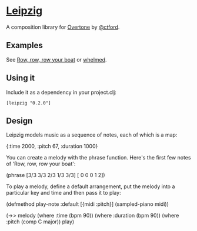 [Leipzig](https://github.com/ctford/leipzig)
=========
A composition library for [Overtone](https://github.com/overtone/overtone) by [@ctford](https://github.com/ctford).

Examples
--------
See [Row, row, row your boat](leipzig/blob/master/src/leipzig/example/row_row_row_your_boat.clj) or [whelmed](https://github.com/ctford/whelmed).

Using it
--------
Include it as a dependency in your project.clj:

    [leipzig "0.2.0"]

Design
------

Leipzig models music as a sequence of notes, each of which is a map:

  {:time 2000,
   :pitch 67,
   :duration 1000}

You can create a melody with the phrase function. Here's the first few notes of 'Row, row, row your boat':

  (phrase [3/3 3/3 2/3 1/3 3/3]
          [  0   0   0   1   2])

To play a melody, define a default arrangement, put the melody into a particular key and time and then pass it to play:

  (defmethod play-note :default [{midi :pitch}] (sampled-piano midi))

  (->> melody
    (where :time (bpm 90))
    (where :duration (bpm 90))
    (where :pitch (comp C major))
    play)

